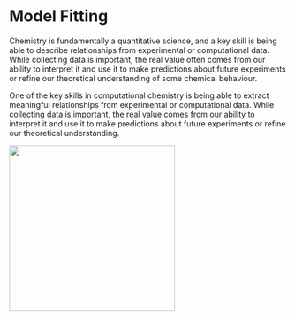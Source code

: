 # Model Fitting

Chemistry is fundamentally a quantitative science, and a key skill is being able to describe relationships from experimental or computational data.
While collecting data is important, the real value often comes from our ability to interpret it and use it to make predictions about future experiments or refine our theoretical understanding of some chemical behaviour.

One of the key skills in computational chemistry is being able to extract meaningful relationships from experimental or computational data. While collecting data is important, the real value comes from our ability to interpret it and use it to make predictions about future experiments or refine our theoretical understanding.

<img src='figures/xy_data.png' width='300' />
